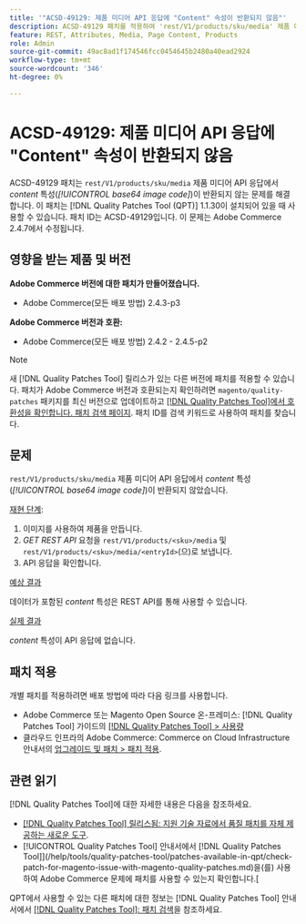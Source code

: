 ```yaml
---
title: '"ACSD-49129: 제품 미디어 API 응답에 "Content" 속성이 반환되지 않음"'
description: ACSD-49129 패치를 적용하여 'rest/V1/products/sku/media' 제품 미디어 API 응답에서 *content* 속성(*base64 이미지 코드*)이 반환되지 않는 Adobe Commerce 문제를 해결합니다.
feature: REST, Attributes, Media, Page Content, Products
role: Admin
source-git-commit: 49ac8ad1f174546fcc0454645b2480a40ead2924
workflow-type: tm+mt
source-wordcount: '346'
ht-degree: 0%

---
```


# ACSD-49129: 제품 미디어 API 응답에 &quot;Content&quot; 속성이 반환되지 않음

ACSD-49129 패치는 `rest/V1/products/sku/media` 제품 미디어 API 응답에서 *content* 특성(*[!UICONTROL base64 image code]*)이 반환되지 않는 문제를 해결합니다. 이 패치는 [!DNL Quality Patches Tool (QPT)] 1.1.30이 설치되어 있을 때 사용할 수 있습니다. 패치 ID는 ACSD-49129입니다. 이 문제는 Adobe Commerce 2.4.7에서 수정됩니다.

## 영향을 받는 제품 및 버전

**Adobe Commerce 버전에 대한 패치가 만들어졌습니다.**

* Adobe Commerce(모든 배포 방법) 2.4.3-p3

**Adobe Commerce 버전과 호환:**

* Adobe Commerce(모든 배포 방법) 2.4.2 - 2.4.5-p2

>[!NOTE]
>
>새 [!DNL Quality Patches Tool] 릴리스가 있는 다른 버전에 패치를 적용할 수 있습니다. 패치가 Adobe Commerce 버전과 호환되는지 확인하려면 `magento/quality-patches` 패키지를 최신 버전으로 업데이트하고 [[!DNL Quality Patches Tool]에서 호환성을 확인합니다. 패치 검색 페이지](https://experienceleague.adobe.com/tools/commerce-quality-patches/index.html). 패치 ID를 검색 키워드로 사용하여 패치를 찾습니다.

## 문제

`rest/V1/products/sku/media` 제품 미디어 API 응답에서 *content* 특성(*[!UICONTROL base64 image code]*)이 반환되지 않았습니다.

<u>재현 단계</u>:

1. 이미지를 사용하여 제품을 만듭니다.
1. *GET REST API* 요청을 `rest/V1/products/<sku>/media` 및 `rest/V1/products/<sku>/media/<entryId>`(으)로 보냅니다.
1. API 응답을 확인합니다.

<u>예상 결과</u>

데이터가 포함된 *content* 특성은 REST API를 통해 사용할 수 있습니다.

<u>실제 결과</u>

*content* 특성이 API 응답에 없습니다.

## 패치 적용

개별 패치를 적용하려면 배포 방법에 따라 다음 링크를 사용합니다.

* Adobe Commerce 또는 Magento Open Source 온-프레미스: [!DNL Quality Patches Tool] 가이드의 [[!DNL Quality Patches Tool] > 사용량](https://experienceleague.adobe.com/docs/commerce-operations/tools/quality-patches-tool/usage.html)
* 클라우드 인프라의 Adobe Commerce: Commerce on Cloud Infrastructure 안내서의 [업그레이드 및 패치 > 패치 적용](https://experienceleague.adobe.com/docs/commerce-cloud-service/user-guide/develop/upgrade/apply-patches.html).

## 관련 읽기

[!DNL Quality Patches Tool]에 대한 자세한 내용은 다음을 참조하세요.

* [[!DNL Quality Patches Tool] 릴리스됨: 지원 기술 자료에서 품질 패치를 자체 제공하는 새로운 도구](https://experienceleague.adobe.com/en/docs/commerce-knowledge-base/kb/announcements/commerce-announcements/magento-quality-patches-released-new-tool-to-self-serve-quality-patches).
* [!UICONTROL Quality Patches Tool] 안내서에서  [!DNL Quality Patches Tool]](/help/tools/quality-patches-tool/patches-available-in-qpt/check-patch-for-magento-issue-with-magento-quality-patches.md)을(를) 사용하여 Adobe Commerce 문제에 패치를 사용할 수 있는지 확인합니다.[


QPT에서 사용할 수 있는 다른 패치에 대한 정보는 [!DNL Quality Patches Tool] 안내서에서 [[!DNL Quality Patches Tool]: 패치 검색](https://experienceleague.adobe.com/tools/commerce-quality-patches/index.html)을 참조하세요.
